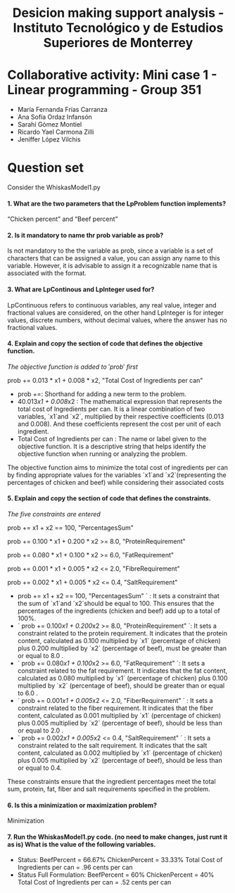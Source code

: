 <div align = "center"> 
   
# Desicion making  support analysis - Instituto Tecnológico y de Estudios Superiores de Monterrey
<div align = "left"> 

# Collaborative activity: Mini case 1 - Linear programming - Group 351
- María Fernanda Frías Carranza 
- Ana Sofía Ordaz Infansón	
- Sarahí Gómez Montiel	
- Ricardo Yael Carmona Zilli	 
- Jeniffer López Vilchis	
# Question set

Consider the WhiskasModel1.py

#### 1. What are the two parameters that the LpProblem function implements?
“Chicken percent” and “Beef percent”

#### 2. Is it mandatory to name thr prob variable as prob?
Is not mandatory to the the variable as prob, since a variable is a set of characters that can be assigned a value, you can assign any name to this variable. However, it is advisable to assign it a recognizable name that is associated with the format.

#### 3. What are LpContinous and LpInteger used for?
LpContinuous refers to continuous variables, any real value, integer and fractional values are considered, on the other hand LpInteger is for integer values, discrete numbers, without decimal values, where the answer has no fractional values. 

#### 4. Explain and copy the section of code that defines the objective function.
$The$ $objective$ $function$ $is$ $added$ $to$ $'prob'$ $first$

prob += 0.013 * x1 + 0.008 * x2, "Total Cost of Ingredients per can"
   
- prob +=: Shorthand for adding a new term to the problem.
- 40.013*x1 + 0.008*x2 : The mathematical expression that represents the total cost of Ingredients per can. It is a linear combination of two variables, ´x1´and ´x2´, multiplied by their respective coefficients (0.013 and 0.008). And these coefficients represent the cost per unit of each ingredient. 
- Total Cost of Ingredients per can : The name or label given to the objective function. It is a descriptive string that helps identify the objective function when running or analyzing the problem.
   
The objective function aims to minimize the total cost of ingredients per can by finding appropriate values for the variables ´x1´and ´x2´(representing the percentages of chicken and beef) while considering their associated costs


#### 5. Explain and copy the section of code that defines the constraints.
$The$ $five$ $constraints$ $are$ $entered$ 

prob += x1 + x2 == 100, "PercentagesSum"
   
prob += 0.100 * x1 + 0.200 * x2 >= 8.0, "ProteinRequirement"
   
prob += 0.080 * x1 + 0.100 * x2 >= 6.0, "FatRequirement"
   
prob += 0.001 * x1 + 0.005 * x2 <= 2.0, "FibreRequirement"
                                      
prob += 0.002 * x1 + 0.005 * x2 <= 0.4, "SaltRequirement"
- prob += x1 + x2 == 100, "PercentagesSum" ´ : It sets a constraint that the sum of ´x1´and ´x2´should be equal to 100. This ensures that the percentages of the ingredients (chicken and beef) add up to a total of 100%.
- ´ prob += 0.100*x1 + 0.200*x2 >= 8.0, "ProteinRequirement" ´: It sets a constraint related to the protein requirement. It indicates that the protein content, calculated as 0.100 multiplied by  ´x1´ (percentage of chicken) plus 0.200 multiplied by  ´x2´ (percentage of beef), must be greater than or equal to 8.0  .
- ´ prob += 0.080*x1 + 0.100*x2 >= 6.0, "FatRequirement" ´: It sets a constraint related to the fat requirement. It indicates that the fat content, calculated as 0.080  multiplied by  ´x1´ (percentage of chicken) plus 0.100 multiplied by  ´x2´ (percentage of beef), should be greater than or equal to 6.0  .
- ´ prob += 0.001*x1 + 0.005*x2 <= 2.0, "FiberRequirement" ´ : It sets a constraint related to the fiber requirement. It indicates that the fiber content, calculated as 0.001  multiplied by  ´x1´ (percentage of chicken) plus 0.005 multiplied by  ´x2´ (percentage of beef), should be less than or equal to 2.0  .
- ´ prob += 0.002*x1 + 0.005*x2 <= 0.4, "SaltRequirement" ´ :  It sets a constraint related to the salt requirement. It indicates that the salt content, calculated as 0.002  multiplied by  ´x1´ (percentage of chicken) plus 0.005 multiplied by  ´x2´ (percentage of beef), should be less than or equal to 0.4.
   
   
These constraints ensure that the ingredient percentages meet the total sum, protein, fat, fiber and salt requirements specified in the problem.


#### 6. Is this a minimization or maximization problem?
Minimization

#### 7. Run the WhiskasModel1.py code. (no need to make changes, just runt it as is) What is the value of the following variables.
- Status:
   BeefPercent = 66.67%
   ChickenPercent = 33.33%
   Total Cost of Ingredients per can = .96 cents per can
 - Status Full Formulation:
   BeefPercent = 60%
   ChickenPercent = 40%
   Total Cost of Ingredients per can = .52 cents per can
